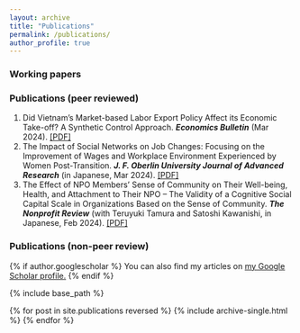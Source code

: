 ```yaml
---
layout: archive
title: "Publications"
permalink: /publications/
author_profile: true
---
```


### Working papers



### Publications (peer reviewed)

1. Did Vietnam’s Market-based Labor Export Policy Affect its Economic Take-off? A Synthetic Control Approach. ***Economics Bulletin*** (Mar 2024). [[PDF]](http://www.accessecon.com/pubs/eb/)
2. The Impact of Social Networks on Job Changes: Focusing on the Improvement of Wages and Workplace Environment Experienced by Women Post-Transition. ***J. F. Oberlin University Journal of Advanced Research*** (in Japanese, Mar 2024). [[PDF]](https://obirin.repo.nii.ac.jp/search?page=1&size=50&sort=custom_sort&search_type=2&q=326)
3. The Effect of NPO Members’ Sense of Community on Their Well-being, Health, and Attachment to Their NPO – The Validity of a Cognitive Social Capital Scale in Organizations Based on the Sense of Community. ***The Nonprofit Review*** (with Teruyuki Tamura and Satoshi Kawanishi, in Japanese, Feb 2024). [[PDF]](https://www.jstage.jst.go.jp/browse/janpora/-char/en)


### Publications (non-peer review)


{% if author.googlescholar %}
  You can also find my articles on <u><a href="{{author.googlescholar}}">my Google Scholar profile</a>.</u>
{% endif %}

{% include base_path %}

{% for post in site.publications reversed %}
  {% include archive-single.html %}
{% endfor %}
